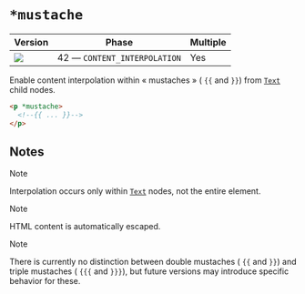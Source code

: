 # `*mustache`

| Version                                   | Phase                        | Multiple |
| ----------------------------------------- | ---------------------------- | -------- |
| ![](https://jsr.io/badges/@mizu/mustache) | 42 — `CONTENT_INTERPOLATION` | Yes      |

Enable content interpolation within « mustaches » ( `{{` and `}}`) from [`Text`](https://developer.mozilla.org/docs/Web/API/Text) child nodes.

```html
<p *mustache>
  <!--{{ ... }}-->
</p>
```

## Notes

> [!NOTE]
> Interpolation occurs only within [`Text`](https://developer.mozilla.org/docs/Web/API/Text) nodes, not the entire element.

> [!NOTE]
> HTML content is automatically escaped.

> [!NOTE]
> There is currently no distinction between double mustaches ( `{{` and `}}`) and triple mustaches ( `{{{` and `}}}`), but future versions may introduce specific behavior for these.
